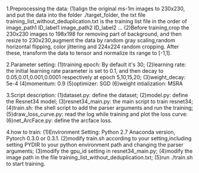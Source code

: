 1.Preprocessing the data:
(1)align the original ms-1m images to 230x230, and put the data into the folder ./target_folder, 
the txt file training_list_without_deduplication.txt is the training list file in the order of
image_path1 ID_label1
image_path2 ID_label2
...
(2)Before training,crop the 230x230 images to 198x198 for removing part of background, and then
resize to 230x230,augment the data by random gray scaling,random horizontal flipping, color jittering
 and 224x224 random cropping. After these, transform the data to tensor and normalize its range to [-1,1].

2.Parameter setting:
(1)training epoch: By default it's 30;
(2)learning rate: the initial learning rate parameter is set to 0.1, and then decay to 0.05,0.01,0.001,0.0001 
respectively at epoch 5,10,15,20;
(3)weight_decay: 5e-4
(4)momentum: 0.9
(5)optimizer: SGD
(6)weight intialization: MSRA

3.Script description:
(1)dataset.py: define the dataset;
(2)model.py: define the Resnet34 model;
(3)resnet34_main.py: the main script to train resnet34;
(4)train.sh: the shell script to add the parser arguments and run the training;
(5)draw_loss_curve.py: read the log while training and plot the loss curve:
(6)net_ArcFace.py: define the arcface loss.

4.how to train:
(1)Environment Setting: Python 2.7 Anaconda version, Pytorch 0.3.0 or 0.3.1.
(2)modify train.sh according to your setting,including setting PYDIR to your python environment path and changing the parser arguments;
(3)modify the gpu_id setting in resnet34_main.py;
(4)modify the image path in the file training_list_without_deduplication.txt;
(5)run ./train.sh to start training.


